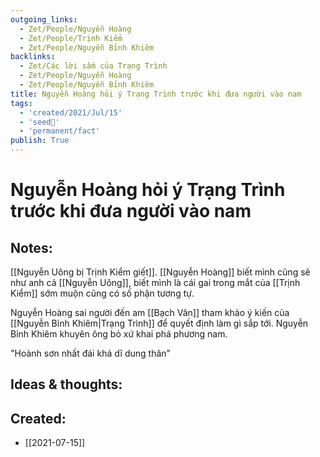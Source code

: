 ```yaml
---
outgoing_links:
  - Zet/People/Nguyễn Hoàng
  - Zet/People/Trịnh Kiểm
  - Zet/People/Nguyễn Bỉnh Khiêm
backlinks:
  - Zet/Các lời sấm của Trạng Trình
  - Zet/People/Nguyễn Hoàng
  - Zet/People/Nguyễn Bỉnh Khiêm
title: Nguyễn Hoàng hỏi ý Trạng Trình trước khi đưa người vào nam
tags:
  - 'created/2021/Jul/15'
  - 'seed🥜'
  - 'permanent/fact'
publish: True
---
```

# Nguyễn Hoàng hỏi ý Trạng Trình trước khi đưa người vào nam

## Notes:
[[Nguyễn Uông bị Trịnh Kiểm giết]]. [[Nguyễn Hoàng]] biết mình cũng sẽ như anh cả [[Nguyễn Uông]], biết mình là cái gai trong mắt của [[Trịnh Kiểm]] sớm muộn cũng có số phận tương tự. 

Nguyễn Hoàng sai người đến am [[Bạch Vân]] tham khảo ý kiến của [[Nguyễn Bỉnh Khiêm|Trạng Trình]] để quyết định làm gì sắp tới. Nguyễn Bỉnh Khiêm khuyên ông bỏ xứ khai phá phương nam. 

"Hoành sơn nhất đái khả dĩ dung thân"

## Ideas & thoughts:


## Created:
- [[2021-07-15]]
